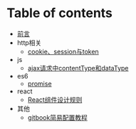 # Table of contents

* [前言](README.md)
* http相关
  * [cookie、session与token](http相关/cookie和session.md)
* js
  * [ajax请求中contentType和dataType](js/ajax请求中contentType和dataType.md)
* es6
  * [promise](es6/promise.md)
* react
  * [React组件设计规则](react/React组件设计规则)
* 其他
  * [gitbook简易配置教程](其他/gitbook简易配置教程.md)

